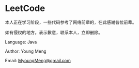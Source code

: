 # LeetCode
本人正在学习阶段，一些代码参考了网络前辈的，在此感谢各位前辈。

如有侵权的地方，表示歉意，联系本人，立即删除。

Language: Java

Author: Young Meng

Email: MyoungMeng@gmail.com
